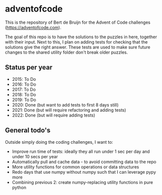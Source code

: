 # adventofcode

This is the repository of Bert de Bruijn for the Advent of Code challenges (https://adventofcode.com).

The goal of this repo is to have the solutions to the puzzles in here, together with their input. 
Next to this, I plan on adding tests for checking that the solutions give the right answer. These
tests are used to make sure future changes to the shared utility folder don't break older puzzles.

## Status per year
- 2015: To Do
- 2016: To Do
- 2017: To Do
- 2018: To Do
- 2019: To Do
- 2020: Done (but want to add tests to first 8 days still)
- 2021: Done (but will require refactoring and adding tests)
- 2022: Done (but will require adding tests)

## General todo's
Outside simply doing the coding challenges, I want to:
- Improve run time of tests: ideally they all run under 1 sec per day and under 10 secs per year
- Automatically pull and cache data - to avoid committing data to the repo
- More utility functions for common operations or data structures
- Redo days that use numpy without numpy such that I can leverage pypy more
- Combining previous 2: create numpy-replacing utility functions in pure python